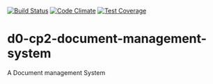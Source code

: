 [![Build Status](https://travis-ci.org/Tawakalt/d0-cp2-document-management-system.svg?branch=master)](https://travis-ci.org/Tawakalt/d0-cp2-document-management-system)
[![Code Climate](https://codeclimate.com/github/Tawakalt/d0-cp2-document-management-system/badges/gpa.svg)](https://codeclimate.com/github/Tawakalt/d0-cp2-document-management-system)
[![Test Coverage](https://codeclimate.com/github/Tawakalt/d0-cp2-document-management-system/badges/coverage.svg)](https://codeclimate.com/github/Tawakalt/d0-cp2-document-management-system/coverage)

# d0-cp2-document-management-system
A Document management System
